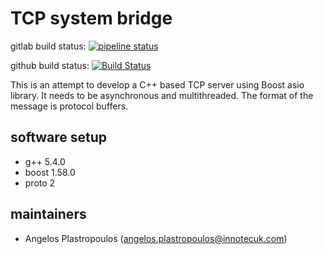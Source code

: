 # TCP system bridge 

gitlab build status: [![pipeline status](https://gitlab.com/innotecuk/comm-bridge/badges/master/pipeline.svg)](https://gitlab.com/innotecuk/comm-bridge/commits/master)

github build status: [![Build Status](https://travis-ci.org/plusangel/tcp-experiments.svg?branch=master)](https://travis-ci.org/plusangel/tcp-experiments)

This is an attempt to develop a C++ based TCP server using Boost asio library.
It needs to be asynchronous and multithreaded. The format of the message is protocol buffers.


## software setup
- g++ 5.4.0
- boost 1.58.0
- proto 2


## maintainers
- Angelos Plastropoulos (angelos.plastropoulos@innotecuk.com)